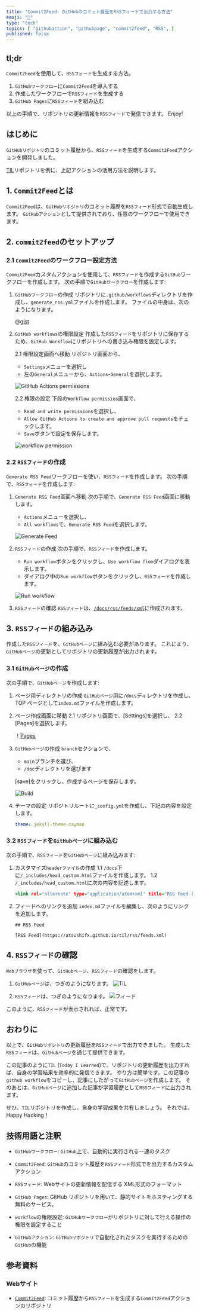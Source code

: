 ```yaml
---
title: "Commit2Feed: GitHubのコミット履歴をRSSフィードで出力する方法"
emoji: "🔔"
type: "tech"
topics: [ "githubaction", "githubpage", "commit2feed", "RSS", ]
published: false
---
```


## tl;dr

`Commit2Feed`を使用して、`RSSフィード`を生成する方法。

1. `GitHubワークフロー`に`Commit2Feed`を導入する
2. 作成したワークフローで`RSSフィード`を生成する
3. `GitHub Pages`に`RSSフィード`を組み込む

以上の手順で、リポジトリの更新情報を`RSSフィード`で発信できます。
Enjoy!

## はじめに

`GitHubリポジトリ`のコミット履歴から、`RSSフィード`を生成する`Commit2Feed`アクションを開発しました。

[TIL](https://github.com/atsushifx/til)リポジトリを例に、上記アクションの活用方法を説明します。

## 1. `Commit2Feed`とは

`Commit2Feed`は、`GitHubリポジトリ`のコミット履歴を`RSSフィード`形式で自動生成します。
`GitHubアクション`として提供されており、任意のワークフローで使用できます。

## 2. `commit2feed`のセットアップ

### 2.1 `Commit2Feed`のワークフロー設定方法

`Commit2Feed`カスタムアクションを使用して、`RSSフィード`を作成する`GitHub`ワークフローを作成します。
次の手順で`GitHubワークフロー`を作成します:

1. `GitHubワークフロー`の作成
   リポジトリに`.github/workflows`ディレクトリを作成し、`generate_rss.yml`ファイルを作成します。
   ファイルの中身は、次のようになります。

   @[gist](https://gist.github.com/atsushifx/56d5076d940da8e1a297a568e7a67abd?file=generate_rss.yml)

2. `GitHub workflows`の権限設定
   作成した`RSSフィード`をリポジトリに保存するため、`GitHub Workflow`にリポジトリへの書き込み権限を設定します。

   2.1 権限設定画面へ移動
    リポジトリ画面から、

    - `Settings`メニューを選択し
    - 左の`General`メニューから、`Actions`-`General`を選択します。

    ![GitHub Actions permissions](https://i.imgur.com/HriwbZu.png)

   2.2 権限の設定
    下段の`Workflow permissios`画面で、

    - `Read and write permissions`を選択し、
    - `Allow GitHub Actions to create and approve pull requests`をチェックします。
    - `Save`ボタンで設定を保存します。

    ![workflow permission](https://i.imgur.com/QqqWfZY.png)

### 2.2 `RSSフィード`の作成

`Generate RSS Feed`ワークフローを使い、`RSSフィード`を作成します。
次の手順で、`RSSフィード`を作成します:

1. `Generate RSS Feed`画面へ移動
   次の手順で、`Generate RSS Feed`画面に移動します。
   - `Actions`メニューを選択し、
   - `All workflows`で、`Generate RSS Feed`を選択します。

   ![`Generate Feed`](https://i.imgur.com/RspUD5l.png)

2. `RSSフィード`の作成
   次の手順で、`RSSフィード`を作成します。
   - `Run workflow`ボタンをクリックし、`Use workflow flom`ダイアログを表示します。
   - ダイアログ中の`Run workflow`ボタンをクリックし、`RSSフィード`を作成します。

   ![`Run workflow`](https://i.imgur.com/uiDxOkE.png)

3. `RSSフィード`の確認
   `RSSフィード`は、[`/docs/rss/feeds/xml`](https://raw.githubusercontent.com/atsushifx/til/main/docs/rss/feeds.xml)に作成されます。

## 3. `RSSフィード`の組み込み

作成した`RSSフィード`を、`GitHubページ`に組み込む必要があります。
これにより、`GitHubページ`の更新としてリポジトリの更新履歴が出力されます。

### 3.1 `GitHubページ`の作成

次の手順で、`GitHubページ`を作成します:

1. ページ用ディレクトリの作成
   `GitHubページ`用に`/docs`ディレクトリを作成し、TOP ページとして`index.md`ファイルを作成します。

2. ページ作成画面に移動
   2.1 リポジトリ画面で、\[Settings]を選択し、
   2.2 \[Pages]を選択します。

   ！[Pages](https://i.imgur.com/C78AEJX.png)

3. `GitHubページ`の作成
   `branch`セクションで、
   - `main`ブランチを選び、
   - `/doc`ディレクトリを選びます

   \[save]をクリックし、作成するページを保存します。

    ![Build](https://i.imgur.com/HvDq7pT.png)

4. テーマの設定
   リポジトリルートに`_config.yml`を作成し、下記の内容を設定します。

   ```yaml:_config.yml
   theme: jekyll-theme-cayman

   ```

### 3.2 `RSSフィード`を`GitHubページ`に組み込む

次の手順で、`RSSフィード`を`GitHubページ`に組み込みます:

1. カスタマイズ`headerファイル`の作成
  1.1 `/docs`下に`/_includes/head_custom.html`ファイルを作成します。
  1.2 `/_includes/head_custom.html`に次の内容を記述します。

      ```html:head_custom.html
      <link rel="alternate" type="application/atom+xml" title="RSS Feed (ATOM)" href="https://atsushifx.github.io/til/rss/feeds.xml">

      ````

2. フィードへのリンクを追加
   `index.md`ファイルを編集し、次のようにリンクを追加します。

   ```markdown: index.md
   ## RSS Feed

   [RSS Feed](https://atsushifx.github.io/til/rss/feeds.xml)

   ```

## 4. `RSSフィード`の確認

`Webブラウザ`を使って、`GitHubページ`、`RSSフィード`の確認をします。

1. `GitHubページ`は、つぎのようになります。
   ![TIL](https://i.imgur.com/QBaizjo.png)

2. `RSSフィード`は、つぎのようになります。
   ![ フィード](https://i.imgur.com/RspUD5l.png)

このように、`RSSフィード`が表示されれば、正常です。

## おわりに

以上で、`GitHubリポジトリ`の更新履歴を`RSSフィード`で出力できました。
生成した`RSSフィード`は、`GitHubページ`を通じて提供できます。

この記事のように`TIL` (`Today I Learned`)で、リポジトリの更新履歴を出力すれば、自身の学習結果を効率的に発信できます。
やり方は簡単です。この記事の`github workflow`をコピーし、記事にしたがって`GitHubページ`を作成します。
そのあとは、`GitHubページ`に追加した記事が学習履歴として`RSSフィード`に出力されます。

ぜひ、`TIL`リポジトリを作成し、自身の学習成果を共有しましょう。
それでは、Happy Hacking！

## 技術用語と注釈

- `GitHubワークフロー`:
  `GitHub`上で、自動的に実行される一連のタスク

- `Commit2Feed`:
  `GitHub`のコミット履歴を`RSSフィード`形式でを出力するカスタムアクション

- `RSSフィード`:
  Webサイトの更新情報を配信する XML形式のフォーマット

- `GitHub Pages`:
  GitHub リポジトリを用いて、静的サイトをホスティングする無料のサービス。

- `workflow`の権限設定:
  `GitHubワークフロー`がリポジトリに対して行える操作の権限を設定すること

- `GitHubアクション`:
  `GitHubリポジトリ`で自動化されたタスクを実行するための`GitHub`の機能

## 参考資料

### Webサイト

- [`Commit2Feed`](https://github.com/atsushifx/commit2feed/):
  コミット履歴から`RSSフィード`を生成する`Commit2Feed`アクションのリポジトリ
